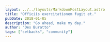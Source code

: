 ```yaml
---
layout: ../../layouts/MarkdownPostLayout.astro
title: "Officiis exercitationem fugit et."
pubDate: 2018-01-05
description: "Go ahead, make my day."
author: "Des Buratto"
tags: ["setbacks", "community"]
---
```




